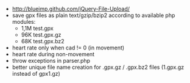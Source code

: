   * http://blueimp.github.com/jQuery-File-Upload/
  * save gpx files as plain text/gzip/bzip2 according to available php modules:
    * 1,1M test.gpx
    * 96K test.gpx.gz
    * 68K test.gpx.bz2
  * heart rate only when cad != 0 (in movement)
  * heart rate during non-movement
  * throw exceptions in parser.php
  * better unique file name creation for .gpx.gz / .gpx.bz2 files (1.gpx.gz instead of gpx1.gz)
